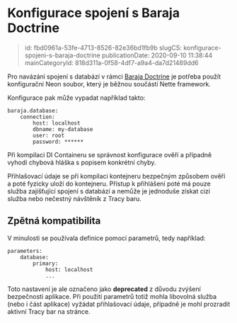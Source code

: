 Konfigurace spojení s Baraja Doctrine
================================

> id: fbd0961a-53fe-4713-8526-82e36bd1fb9b
> slugCS: konfigurace-spojeni-s-baraja-doctrine
> publicationDate: 2020-09-10 11:38:44
> mainCategoryId: 818d311a-0f58-4df7-a9a4-da7d21489dd6

Pro navázání spojení s databází v rámci [Baraja Doctrine](https://github.com/baraja-core/doctrine) je potřeba použít konfigurační Neon soubor, který je běžnou součástí Nette framework.

Konfigurace pak může vypadat například takto:

```neon
baraja.database:
    connection:
        host: localhost
        dbname: my-database
        user: root
        password: ******
```

Při kompilaci DI Containeru se správnost konfigurace ověří a případně vyhodí chybová hláška s popisem konkrétní chyby.

Přihlašovací údaje se při kompilaci kontejneru bezpečným způsobem ověří a poté fyzicky uloží do kontejneru. Přístup k přihlášení poté má pouze služba zajišťující spojení s databází a nemůže je jednoduše získat cizí služba nebo nečestný návštěník z Tracy baru.

Zpětná kompatibilita
----------

V minulosti se používala definice pomocí parametrů, tedy například:

```neon
parameters:
    database:
        primary:
            host: localhost
            ...
```

Toto nastavení je ale označeno jako **deprecated** z důvodu zvýšení bezpečnosti aplikace. Při použití parametrů totiž mohla libovolná služba (nebo i část aplikace) vyžádat přihlašovací údaje, případně je mohl prozradit aktivní Tracy bar na stránce.

